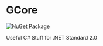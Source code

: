 GCore
======
[![NuGet Package](https://img.shields.io/nuget/v/GCore.svg)](https://www.nuget.org/packages/GCore)

Useful C# Stuff for .NET Standard 2.0 
